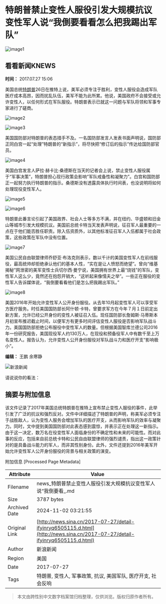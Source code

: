 # 特朗普禁止变性人服役引发大规模抗议 变性军人说“我倒要看看怎么把我踢出军队”

![image1](//n.sinaimg.cn/sinacn/20170919/c987-fykywuc7435594.jpg)

## 看看新闻KNEWS

**时间：** 2017.07.27 15:06

美国总统[特朗普](https://news.sina.cn/news_zt/keyword.d.html?vt=4&k=%E7%89%B9%E6%9C%97%E6%99%AE)26日在推特上说，美军必须专注于胜利，变性人服役会造成军队医疗成本高昂，因而扰乱队伍，美军不能为此所累。他说，美国政府不会接受或允许变性人，以任何形式在军队服役。特朗普表示已就这一问题与军队将领和军事专家进行了磋商。

![image2](//k.sinaimg.cn/n/translate/20170727/mxgq-fyinvys8422387.jpg/w700d1q75cms.jpg?by=cms_fixed_width)

![image3](//k.sinaimg.cn/n/translate/20170727/609p-fyinvyk1380414.jpg/w700d1q75cms.jpg?by=cms_fixed_width)

美国国防部对特朗普的表态措手不及。一名国防部发言人发表书面声明说，国防部正同白宫一起“处理”特朗普的“新指示”，将尽快把“修订后的指示”传达给国防部官员。

![image4](//k.sinaimg.cn/n/translate/20170727/sNt7-fyinvyk1380427.jpg/w700d1q75cms.jpg?by=cms_fixed_width)

美国白宫发言人萨拉·赫卡比·桑德斯在当天的记者会上说，禁止变性人服役属于“军事决策”，特朗普担心现行政策会影响“军队戒备性和凝聚力”。白宫和国防部正一起努力执行特朗普的指示。桑德斯没有透露具体执行时间表，也没说明将如何处理现役变性军人。

![image5](//k.sinaimg.cn/n/translate/20170727/XgAW-fyinvwu2613250.jpg/w700d1q75cms.jpg?by=cms_fixed_width)

![image6](//k.sinaimg.cn/n/translate/20170727/1v3w-fyiphwc2487601.jpg/w700d1q75cms.jpg?by=cms_fixed_width)

特朗普此番言论引起了美国政界、社会人士等多方不满，并在纽约、华盛顿和旧金山等城市引发大规模抗议。美国前总统卡特当天发表声明说，征召军人最重要的一点在于他们能否胜任职责。除入伍资质外，以其他标准征召军人入伍都属于社会政策，这些政策在军队中没有位置。

![image7](//k.sinaimg.cn/n/translate/20170727/TwGg-fyiphwc2487613.jpg/w700d1q75cms.jpg?by=cms_fixed_width)

美国公民自由联盟律师乔舒亚·布洛克则表示，数以千计的美国变性军人在前线服役，最高统帅却拒绝承认他们的基本人性，“实在是让人愤怒而绝望”。曾向“维基揭秘”网泄密的美军变性士兵切尔西·曼宁说，美国拥有世界上最“烧钱”的军队，变性军人这么少，竟然还在抱怨开销大，“这听起来像懦夫之举”。一些正在服役的变性军人告诉媒体说，“我倒要看看他们是怎么把我踢出军队。”

![image8](//k.sinaimg.cn/n/translate/20170727/k2r0-fyinvys8422473.jpg/w700d1q75cms.jpg?by=cms_fixed_width)

美国2016年开始允许变性军人公开身份服役。从去年10月起变性军人可以享受军方医疗服务。时任美国国防部长阿什顿·卡特，曾要求军方在今年７月１日前定出新方案，允许已经公开身份的变性人被征召入伍。现任国防部长詹姆斯·马蒂斯本月初宣布推迟截止时间，以便军方有更多时间评估变性人服役是否影响军队战斗力。美国国防部拒绝公布服役中变性军人的数量。但根据美国智库兰德公司2016年一份研究报告，美国现役军人约130万人，在现役和预备役军人中有数千至上万名变性人。报告认为，允许变性人公开身份服役对军队战斗力和医疗开支“影响极小”。 

**编辑：** 王鹏 余寒静

![新浪新闻](https://n.sinaimg.cn/default/80905340/20200331/sinalogo.png)

请说说你的看法：

## 摘要与附加信息

<!-- tcd_abstract -->
该文件记录了2017年美国总统特朗普在推特上宣布禁止变性人服役的事件，此举引发了广泛的抗议和强烈反对。文件中详细描述了特朗普的声明，称美军必须专注于战胜敌人，认为变性人服务会增加军队的医疗开支，从而影响军队的效率与凝聚力。同时，文中提到美国国防部对此表态感到震惊，并表示正在处理这一新指示。由于这一决定，数万名在役变性军人面临身份的不确定性和未来的可能性。而对此事的反应，包括来自前总统卡特和公民自由联盟律师的强烈谴责，指出这一政策针对的是具备战斗能力的军人，而非其性别身份。此外，文件还提到2016年美军开始允许变性军人公开身份服役的背景与相关政策的演变。
<!-- tcd_abstract_end -->

附加信息 [Processed Page Metadata]

| Attribute       | Value                                  |
|-----------------|----------------------------------------|
| Filename        | news_特朗普禁止变性人服役引发大规模抗议变性军人说“我倒要看_.md                             |
| Size            | 3787 bytes                           |
| Archived Date   | 2024-11-02 03:21:55                             |
| Original Link   | [http://news.sina.cn/2017-07-27/detail-ifyinryq6505115.d.html](http://news.sina.cn/2017-07-27/detail-ifyinryq6505115.d.html)                       |
| Author          | 新浪新闻                               |
| Region          | 美国                               |
| Date            | 2017-07-27                                 |
| Tags            | 特朗普, 变性人, 军事政策, 抗议, 美国军队, 医疗开支, 社会反响                                 |
>
> 本文由跨性别中文数字档案馆归档整理，仅供浏览。版权归原作者所有。
>